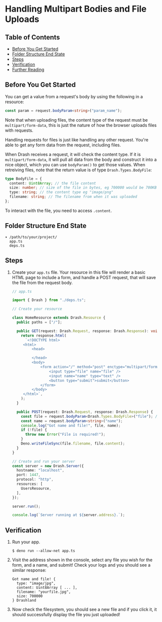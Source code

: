 # Handling Multipart Bodies and File Uploads

## Table of Contents

- [Before You Get Started](#before-you-get-started)
- [Folder Structure End State](#folder-structure-end-state)
- [Steps](#steps)
- [Verification](#verification)
- [Further Reading](#further-reading)

## Before You Get Started

You can get a value from a request's body by using the following in a resource:

```typescript
const param = request.bodyParam<string>("param_name");
```

Note that when uploading files, the content type of the request must be
`multipart/form-data`, this is just the nature of how the browser uploads files
with requests.

Handling requests for files is just like handling any other request. You're able
to get any form data from the request, including files.

When Drash receives a request, it will check the content type. If it is
`multipart/form-data`, it will pull all data from the body and construct it into
a nice object, which you can use `bodyParam()` to get those values. When
retreiving files, note that the return value is of type `Drash.Types.BodyFile`:

```ts
type BodyFile = {
  content: Uint8Array; // the file content
  size: number; // size of the file in bytes, eg 700000 would be 700KB
  type: string; // the content type eg "image/png"
  filename: string; // The filename from when it was uploaded
};
```

To interact with the file, you need to access `.content`.

## Folder Structure End State

```text
▾ /path/to/your/project/
  app.ts
  deps.ts
```

## Steps

1. Create your `app.ts` file. Your resource in this file will render a basic
   HTML page to include a form, and handle a POST request, that will save the
   file from the request body.

   ```typescript
   // app.ts

   import { Drash } from "./deps.ts";

   // Create your resource

   class HomeResource extends Drash.Resource {
     public paths = ["/"];

     public GET(request: Drash.Request, response: Drash.Response): void {
       return response.html(
         `<!DOCTYPE html>
        <html>
            <head>

            </head>
            <body>
                <form action="/" method="post" enctype="multipart/form-data">
                    <input type="file" name="file" />
                    <input name="name" type="text" />
                    <button type="submit">submit</button>
                </form>
            </body>
        </html>`,
       );
     }

     public POST(request: Drash.Request, response: Drash.Response) {
       const file = request.bodyParam<Drash.Types.BodyFile>("file"); // "file" being the `name` of the input element
       const name = request.bodyParam<string>("name");
       console.log("Got name and file!", file, name);
       if (!file) {
         throw new Error("File is required!");
       }
       Deno.writeFileSync(file.filename, file.content);
     }
   }

   // Create and run your server
   const server = new Drash.Server({
     hostname: "localhost",
     port: 1447,
     protocol: "http",
     resources: [
       UsersResource,
     ],
   });

   server.run();

   console.log(`Server running at ${server.address}.`);
   ```

## Verification

1. Run your app.

   ```shell
   $ deno run --allow-net app.ts
   ```

2. Visit the address shown in the console, select any file you wish for the
   form, and a name, and submit! Check your logs and you should see a similar
   response:

   ```text
   Got name and file! {
     type: "image/jpg",
     content: Uint8Array [ ... ],
     filename: "yourfile.jpg",
     size: 700000
   } Drashland
   ```

3. Now check the filesystem, you should see a new file and if you click it, it
   should successfully display the file you just uploaded!
